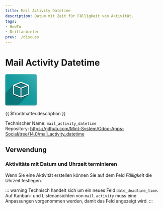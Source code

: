 ```yaml
---
title: Mail Activity Datetime
description: Datum mit Zeit für Fälligkeit von Aktivität.
tags:
- HowTo
- Drittanbieter
prev: ./discuss
---
```

# Mail Activity Datetime
![icon_oms_box](attachments/icon_oms_box.png)

{{ $frontmatter.description }}
 
Technischer Name: `mail_activity_datetime`\
Repository: <https://github.com/Mint-System/Odoo-Apps-Social/tree/14.0/mail_activity_datetime>

## Verwendung

### Aktivitäte mit Datum und Uhrzeit terminieren

Wenn Sie eine Aktivität erstellen können Sie auf dem Feld *Fälligkeit* die Uhrzeit festlegen.

::: warning
Technisch handelt sich um ein neues Feld `date_deadline_time`. Auf Kanban- und Listenansichten von `mail.activity` muss eine Anpassungen vorgenommen werden, damit das Feld angezeigt wird.
:::